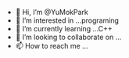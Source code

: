 - 👋 Hi, I’m @YuMokPark
- 👀 I’m interested in ...programing
- 🌱 I’m currently learning ...C++
- 💞️ I’m looking to collaborate on ...
- 📫 How to reach me ...

<!---
YuMokPark/YuMokPark is a ✨ special ✨ repository because its `README.md` (this file) appears on your GitHub profile.
You can click the Preview link to take a look at your changes.
--->
